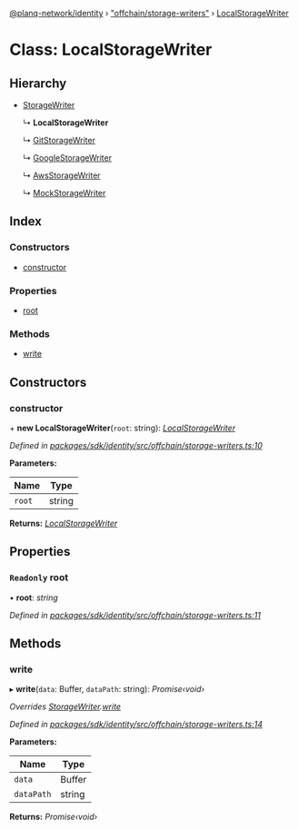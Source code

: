 [@planq-network/identity](../README.md) › ["offchain/storage-writers"](../modules/_offchain_storage_writers_.md) › [LocalStorageWriter](_offchain_storage_writers_.localstoragewriter.md)

# Class: LocalStorageWriter

## Hierarchy

* [StorageWriter](_offchain_storage_writers_.storagewriter.md)

  ↳ **LocalStorageWriter**

  ↳ [GitStorageWriter](_offchain_storage_writers_.gitstoragewriter.md)

  ↳ [GoogleStorageWriter](_offchain_storage_writers_.googlestoragewriter.md)

  ↳ [AwsStorageWriter](_offchain_storage_writers_.awsstoragewriter.md)

  ↳ [MockStorageWriter](_offchain_storage_writers_.mockstoragewriter.md)

## Index

### Constructors

* [constructor](_offchain_storage_writers_.localstoragewriter.md#constructor)

### Properties

* [root](_offchain_storage_writers_.localstoragewriter.md#readonly-root)

### Methods

* [write](_offchain_storage_writers_.localstoragewriter.md#write)

## Constructors

###  constructor

\+ **new LocalStorageWriter**(`root`: string): *[LocalStorageWriter](_offchain_storage_writers_.localstoragewriter.md)*

*Defined in [packages/sdk/identity/src/offchain/storage-writers.ts:10](https://github.com/planq-network/planq-sdk/blob/master/packages/sdk/identity/src/offchain/storage-writers.ts#L10)*

**Parameters:**

Name | Type |
------ | ------ |
`root` | string |

**Returns:** *[LocalStorageWriter](_offchain_storage_writers_.localstoragewriter.md)*

## Properties

### `Readonly` root

• **root**: *string*

*Defined in [packages/sdk/identity/src/offchain/storage-writers.ts:11](https://github.com/planq-network/planq-sdk/blob/master/packages/sdk/identity/src/offchain/storage-writers.ts#L11)*

## Methods

###  write

▸ **write**(`data`: Buffer, `dataPath`: string): *Promise‹void›*

*Overrides [StorageWriter](_offchain_storage_writers_.storagewriter.md).[write](_offchain_storage_writers_.storagewriter.md#abstract-write)*

*Defined in [packages/sdk/identity/src/offchain/storage-writers.ts:14](https://github.com/planq-network/planq-sdk/blob/master/packages/sdk/identity/src/offchain/storage-writers.ts#L14)*

**Parameters:**

Name | Type |
------ | ------ |
`data` | Buffer |
`dataPath` | string |

**Returns:** *Promise‹void›*

